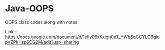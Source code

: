 # Java-OOPS
OOPS class codes along with notes 

Link - https://docs.google.com/document/d/1elIy06xKxigh0pT_YWbSqGCYLG6glupVZPkHsp6CG2M/edit?usp=sharing

